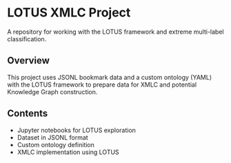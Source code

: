 # LOTUS XMLC Project

A repository for working with the LOTUS framework and extreme multi-label classification.

## Overview
This project uses JSONL bookmark data and a custom ontology (YAML) with the LOTUS framework to prepare data for XMLC and potential Knowledge Graph construction.

## Contents
- Jupyter notebooks for LOTUS exploration
- Dataset in JSONL format
- Custom ontology definition
- XMLC implementation using LOTUS